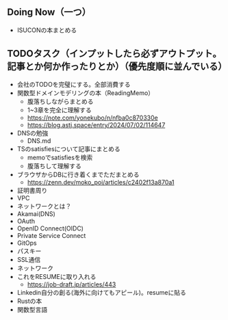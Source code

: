 ## Doing Now（一つ）

- ISUCONの本まとめる

## TODOタスク（インプットしたら必ずアウトプット。記事とか何か作ったりとか）（優先度順に並んでいる）

- 会社のTODOを完璧にする。全部消費する
- 関数型ドメインモデリングの本（ReadingMemo）
    - 腹落ちしながらまとめる
    - 1~3章を完全に理解する
    - https://note.com/yonekubo/n/nfba0c870330e
    - https://blog.astj.space/entry/2024/07/02/114647
- DNSの勉強
    - DNS.md
- TSのsatisfiesについて記事にまとめる
    - memoでsatisfiesを検索
    - 腹落ちして理解する
- ブラウザからDBに行き着くまでただまとめる
    - https://zenn.dev/moko_poi/articles/c2402f13a870a1
- 証明書周り
- VPC
- ネットワークとは？
- Akamai(DNS)
- OAuth
- OpenID Connect(OIDC)
- Private Service Connect
- GitOps
- パスキー
- SSL通信
- ネットワーク
- これをRESUMEに取り入れる
    - https://job-draft.jp/articles/443
- Linkedin自分の創る(海外に向けてもアピール)。resumeに貼る
- Rustの本
- 関数型言語
